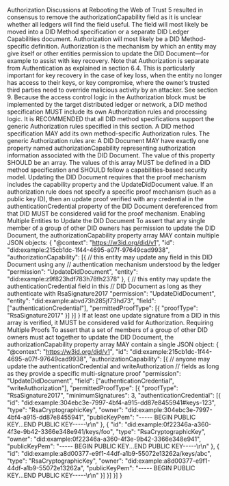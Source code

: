 Authorization Discussions at Rebooting the Web of Trust 5 resulted in consensus to remove the authorizationCapability field as it is unclear whether all ledgers will find the field useful. The field will most likely be moved into a DID Method specification or a separate DID Ledger Capabilities document. Authorization will most likely be a DID Method-specific definition. Authorization is the mechanism by which an entity may give itself or other entities permission to update the DID Document—for example to assist with key recovery. Note that Authorization is separate from Authentication as explained in section 6.4. This is particularly important for key recovery in the case of key loss, when the entity no longer has access to their keys, or key compromise, where the owner’s trusted third parties need to override malicious activity by an attacker. See section 9. Because the access control logic in the Authorization block must be implemented by the target distributed ledger or network, a DID method specification MUST include its own Authorization rules and processing logic. It is RECOMMENDED that all DID method specifications support the generic Authorization rules specified in this section. A DID method specification MAY add its own method-specific Authorization rules. The generic Authorization rules are: A DID Document MAY have exactly one property named authorizationCapability representing authorization information associated with the DID Document. The value of this property SHOULD be an array. The values of this array MUST be defined in a DID method specification and SHOULD follow a capabilities-based security model. Updating the DID Document requires that the proof mechanism includes the capability property and the UpdateDidDocument value. If an authorization rule does not specify a specific proof mechanism (such as a public key ID), then an update proof verified with any credential in the authenticationCredential property of the DID Document dereferenced from that DID MUST be considered valid for the proof mechanism. Enabling Multiple Entities to Update the DID Document To assert that any single member of a group of other DID owners has permission to update the DID Document, the authorizationCapability property array MAY contain multiple JSON objects: { "@context": "https://w3id.org/did/v1", "id": "did:example:215cb1dc-1f44-4695-a07f-97649cad9938", "authorizationCapability": [{ // this entity may update any field in this DID Document using any // authentication mechanism understood by the ledger "permission": "UpdateDidDocument", "entity": "did:example:z9f823hdf783h78fh2378" }, { // this entity may update the authenticationCredential field in this // DID Document as long as they authenticate with RsaSignature2017 "permission": "UpdateDidDocument", "entity": "did:example:abvd73h285jf73hd73", "field": ["authenticationCredential"], "permittedProofType": [{ "proofType": "RsaSignature2017" }] }] } If at least one update signature from a DID in this array is verified, it MUST be considered valid for Authorization. Requiring Multiple Proofs To assert that a set of members of a group of other DID owners must act together to update the DID Document, the authorizationCapability property array MAY contain a single JSON object: { "@context": "https://w3id.org/did/v1", "id": "did:example:215cb1dc-1f44-4695-a07f-97649cad9938", "authorizationCapability": [{ // anyone may update the authenticationCredential and writeAuthorization // fields as long as they provide a specific multi-signature proof "permission": "UpdateDidDocument", "field": ["authenticationCredential", "writeAuthorization"], "permittedProofType": [{ "proofType": "RsaSignature2017", "minimumSignatures": 3, "authenticationCredential": [{ "id": "did:example:304ebc3e-7997-4bf4-a915-dd87e8455941#keys-123", "type": "RsaCryptographicKey", "owner": "did:example:304ebc3e-7997-4bf4-a915-dd87e8455941", "publicKeyPem": "----- BEGIN PUBLIC KEY...END PUBLIC KEY-----\r\n" }, { "id": "did:example:0f22346a-a360-4f3e-9b42-3366e348e941/keys/foo", "type": "RsaCryptographicKey", "owner": "did:example:0f22346a-a360-4f3e-9b42-3366e348e941", "publicKeyPem": "----- BEGIN PUBLIC KEY...END PUBLIC KEY-----\r\n" }, { "id": "did:example:a8d00377-e9f1-44df-a1b9-55072e13262a/keys/abc", "type": "RsaCryptographicKey", "owner": "did:example:a8d00377-e9f1-44df-a1b9-55072e13262a", "publicKeyPem": "----- BEGIN PUBLIC KEY...END PUBLIC KEY-----\r\n" }] }] }] }
